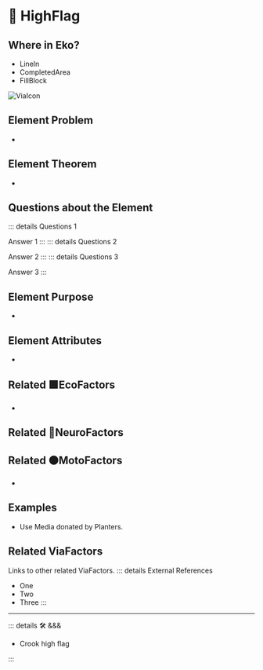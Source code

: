 
# 🔻 <via>HighFlag</via>

## Where in Eko?

- LineIn
- CompletedArea
- FillBlock

![ViaIcon](/Via/Via_Icon.png)

## Element Problem

-

## Element Theorem

-

## Questions about the Element

::: details Questions 1

Answer 1
:::
::: details Questions 2

Answer 2
:::
::: details Questions 3

Answer 3
:::

## Element Purpose

-

## Element Attributes

-



## Related 🟩<eko>EcoFactors</eko>

-

## Related 💜<psike>NeuroFactors</psike>

## Related 🟠<move>MotoFactors</move>

-

## Examples

- Use Media donated by Planters.

## Related <via>ViaFactors</via>

Links to other related ViaFactors.
::: details External References

- One
- Two
- Three
:::

---

<!-- =================================================== -->
<!-- =================================================== -->
<!-- =================================================== -->
<!-- =================================================== -->
<!-- =================================================== -->
::: details 🛠 <dev>&&&</dev>



- Crook high flag



:::

